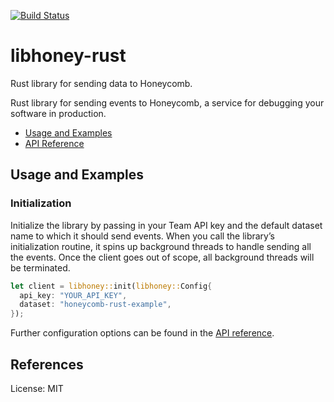 [![Build Status](https://travis-ci.org/nlopes/libhoney-rust.svg?branch=master)](https://travis-ci.org/nlopes/libhoney-rust)

# libhoney-rust

Rust library for sending data to Honeycomb.

Rust library for sending events to Honeycomb, a service for debugging your software in
production.

- [Usage and Examples](#usage-and-examples)
- [API Reference][API reference]

## Usage and Examples

### Initialization

Initialize the library by passing in your Team API key and the default dataset name to
which it should send events. When you call the library’s initialization routine, it spins
up background threads to handle sending all the events. Once the client goes out of scope,
all background threads will be terminated.

```rust
let client = libhoney::init(libhoney::Config{
  api_key: "YOUR_API_KEY",
  dataset: "honeycomb-rust-example",
});
```

Further configuration options can be found in the [API reference][API reference].

###

## References
[API reference]: https://docs.rs/libhoney-rust


License: MIT
